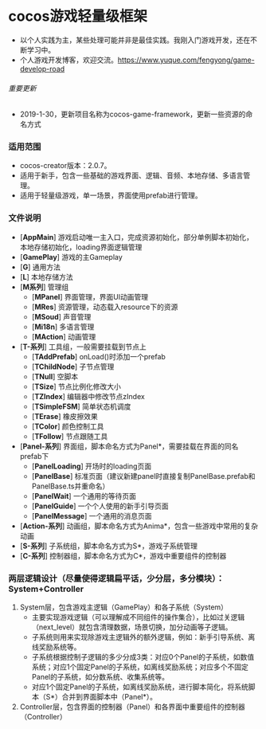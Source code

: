 # cocos游戏轻量级框架
* 以个人实践为主，某些处理可能并非是最佳实践。我刚入门游戏开发，还在不断学习中。
* 个人游戏开发博客，欢迎交流。https://www.yuque.com/fengyong/game-develop-road

###### 重要更新
* 2019-1-30，更新项目名称为cocos-game-framework，更新一些资源的命名方式

### 适用范围
* cocos-creator版本：2.0.7。
* 适用于新手，包含一些基础的游戏界面、逻辑、音频、本地存储、多语言管理。
* 适用于轻量级游戏，单一场景，界面使用prefab进行管理。

### 文件说明
- [**AppMain**] 游戏启动唯一主入口，完成资源初始化，部分单例脚本初始化，本地存储初始化，loading界面逻辑管理
- [**GamePlay**] 游戏的主Gameplay
- [**G**] 通用方法
- [**L**] 本地存储方法
- [**M系列**] 管理组
    - [**MPanel**] 界面管理，界面UI动画管理
    - [**MRes**] 资源管理，动态载入resource下的资源
    - [**MSoud**] 声音管理
    - [**Mi18n**] 多语言管理
    - [**MAction**] 动画管理
- [**T-系列**] 工具组，一般需要挂载到节点上
    - [**TAddPrefab**] onLoad()时添加一个prefab
    - [**TChildNode**] 子节点管理
    - [**TNull**] 空脚本
    - [**TSize**] 节点比例化修改大小
    - [**TZIndex**] 编辑器中修改节点zIndex
    - [**TSimpleFSM**] 简单状态机调度
    - [**TErase**] 橡皮擦效果
    - [**TColor**] 颜色控制工具
    - [**TFollow**] 节点跟随工具
- [**Panel-系列**] 界面组，脚本命名方式为Panel*，需要挂载在界面的同名prefab下
    - [**PanelLoading**] 开场时的loading页面
    - [**PanelBase**] 标准页面（建议新建panel时直接复制PanelBase.prefab和PanelBase.ts并重命名）
    - [**PanelWait**] 一个通用的等待页面
    - [**PanelGuide**] 一个个人使用的新手引导页面
    - [**PanelMessage**] 一个通用的消息页面
- [**Action-系列**] 动画组，脚本命名方式为Anima*，包含一些游戏中常用的复杂动画
- [**S-系列**] 子系统组，脚本命名方式为S*，游戏子系统管理
- [**C-系列**] 控制器组，脚本命名方式为C*，游戏中重要组件的控制器

### 两层逻辑设计（尽量使得逻辑扁平话，少分层，多分模块）：System+Controller
1. System层，包含游戏主逻辑（GamePlay）和各子系统（System）
    * 主要实现游戏逻辑（可以理解成不同组件的操作集合），比如过关逻辑（next_level）就包含清理数据，场景切换，加分动画等子逻辑。
    * 子系统则用来实现除游戏主逻辑外的额外逻辑，例如：新手引导系统、离线奖励系统等。
    * 子系统根据控制子逻辑的多少分成3类：对应0个Panel的子系统，如数值系统；对应1个固定Panel的子系统，如离线奖励系统；对应多个不固定Panel的子系统，如分数系统、收集系统等。
    * 对应1个固定Panel的子系统，如离线奖励系统，进行脚本简化，将系统脚本（S*）合并到界面脚本中（Panel*）。
2. Controller层，包含界面的控制器（Panel）和各界面中重要组件的控制器（Controller）